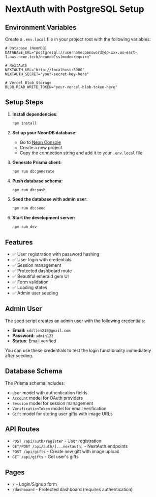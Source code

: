 # NextAuth with PostgreSQL Setup

## Environment Variables

Create a `.env.local` file in your project root with the following variables:

```env
# Database (NeonDB)
DATABASE_URL="postgresql://username:password@ep-xxx.us-east-1.aws.neon.tech/neondb?sslmode=require"

# NextAuth
NEXTAUTH_URL="http://localhost:3000"
NEXTAUTH_SECRET="your-secret-key-here"

# Vercel Blob Storage
BLOB_READ_WRITE_TOKEN="your-vercel-blob-token-here"
```

## Setup Steps

1. **Install dependencies:**
   ```bash
   npm install
   ```

2. **Set up your NeonDB database:**
   - Go to [Neon Console](https://console.neon.tech/)
   - Create a new project
   - Copy the connection string and add it to your `.env.local` file

3. **Generate Prisma client:**
   ```bash
   npm run db:generate
   ```

4. **Push database schema:**
   ```bash
   npm run db:push
   ```

5. **Seed the database with admin user:**
   ```bash
   npm run db:seed
   ```

6. **Start the development server:**
   ```bash
   npm run dev
   ```

## Features

- ✅ User registration with password hashing
- ✅ User login with credentials
- ✅ Session management
- ✅ Protected dashboard route
- ✅ Beautiful emerald gem UI
- ✅ Form validation
- ✅ Loading states
- ✅ Admin user seeding

## Admin User

The seed script creates an admin user with the following credentials:
- **Email:** `sdillon215@gmail.com`
- **Password:** `admin123`
- **Status:** Email verified

You can use these credentials to test the login functionality immediately after seeding.

## Database Schema

The Prisma schema includes:
- `User` model with authentication fields
- `Account` model for OAuth providers
- `Session` model for session management
- `VerificationToken` model for email verification
- `Gift` model for storing user gifts with image URLs

## API Routes

- `POST /api/auth/register` - User registration
- `GET/POST /api/auth/[...nextauth]` - NextAuth endpoints
- `POST /api/gifts` - Create new gift with image upload
- `GET /api/gifts` - Get user's gifts

## Pages

- `/` - Login/Signup form
- `/dashboard` - Protected dashboard (requires authentication)
